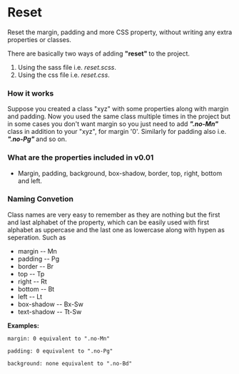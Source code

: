 Reset
=====

Reset the margin, padding and more CSS property, without writing any extra properties or classes.

There are basically two ways of adding <b> "reset" </b> to the project.

1. Using the sass file i.e.<i> reset.scss</i>.
2. Using the css file i.e. <i> reset.css</i>.

<h3>How it works</h3>

Suppose you created a class "xyz" with some properties along with margin and padding. Now you used the same class multiple times in the project but in some cases you don't want margin so you just need to add <i><b> ".no-Mn" </b></i> class in addition to your "xyz", for margin '0'. Similarly for padding also i.e. <i><b> ".no-Pg" </b></i> and so on.

<h3>What are the properties included in v0.01</h3>

- Margin, padding, background, box-shadow, border, top, right, bottom and left.

<h3>Naming Convetion</h3>

Class names are very easy to remember as they are nothing but the first and last alphabet of the property, which can be easily used with first alphabet as uppercase and the last one as lowercase along with hypen as seperation. Such as

- margin -- Mn
- padding -- Pg
- border -- Br
- top -- Tp
- right -- Rt
- bottom -- Bt
- left -- Lt
- box-shadow -- Bx-Sw
- text-shadow -- Tt-Sw

<b>Examples:</b>

    margin: 0 equivalent to ".no-Mn"
    
    padding: 0 equivalent to ".no-Pg"
    
    background: none equivalent to ".no-Bd"
    
    
